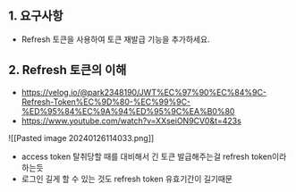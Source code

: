 ## 1. 요구사항
- Refresh 토큰을 사용하여 토큰 재발급 기능을 추가하세요.

## 2. Refresh 토큰의 이해

- https://velog.io/@park2348190/JWT%EC%97%90%EC%84%9C-Refresh-Token%EC%9D%80-%EC%99%9C-%ED%95%84%EC%9A%94%ED%95%9C%EA%B0%80
- https://www.youtube.com/watch?v=XXseiON9CV0&t=423s

![[Pasted image 20240126114033.png]]

- access token 탈취당할 때를 대비해서 긴 토큰 발급해주는걸 refresh token이라 하는듯
- 로그인 길게 할 수 있는 것도 refresh token 유효기간이 길기때문
